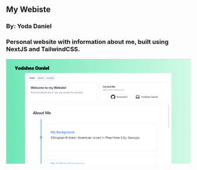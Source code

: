 ## My Webiste
### By: Yoda Daniel

### Personal website with information about me, built using NextJS and TailwindCSS.

![alt text](/gitimages/Dashboard.png)
 
